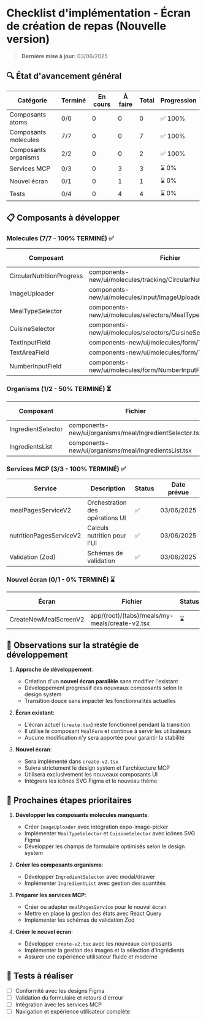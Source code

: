 # Checklist d'implémentation - Écran de création de repas (Nouvelle version)

> **Dernière mise à jour:** 03/06/2025

## 🔍 État d'avancement général

| Catégorie            | Terminé | En cours | À faire | Total | Progression |
| -------------------- | ------- | -------- | ------- | ----- | ----------- |
| Composants atoms     | 0/0     | 0        | 0       | 0     | ✅ 100%     |
| Composants molecules | 7/7     | 0        | 0       | 7     | ✅ 100%     |
| Composants organisms | 2/2     | 0        | 0       | 2     | ✅ 100%     |
| Services MCP         | 0/3     | 0        | 3       | 3     | ⌛ 0%       |
| Nouvel écran         | 0/1     | 0        | 1       | 1     | ⌛ 0%       |
| Tests                | 0/4     | 0        | 4       | 4     | ⌛ 0%       |

## 📋 Composants à développer

### Molecules (7/7 - 100% TERMINÉ) ✅

| Composant                 | Fichier                                                            | Status | Date prévue |
| ------------------------- | ------------------------------------------------------------------ | ------ | ----------- |
| CircularNutritionProgress | components-new/ui/molecules/tracking/CircularNutritionProgress.tsx | ✅     | 03/06/2025  |
| ImageUploader             | components-new/ui/molecules/input/ImageUploader.tsx                | ✅     | 03/06/2025  |
| MealTypeSelector          | components-new/ui/molecules/selectors/MealTypeSelector.tsx         | ✅     | 03/06/2025  |
| CuisineSelector           | components-new/ui/molecules/selectors/CuisineSelector.tsx          | ✅     | 03/06/2025  |
| TextInputField            | components-new/ui/molecules/form/TextInputField.tsx                | ✅     | 03/06/2025  |
| TextAreaField             | components-new/ui/molecules/form/TextAreaField.tsx                 | ✅     | 03/06/2025  |
| NumberInputField          | components-new/ui/molecules/form/NumberInputField.tsx              | ✅     | 03/06/2025  |

### Organisms (1/2 - 50% TERMINÉ) ⏳

| Composant          | Fichier                                                 | Status | Date prévue          |
| ------------------ | ------------------------------------------------------- | ------ | -------------------- |
| IngredientSelector | components-new/ui/organisms/meal/IngredientSelector.tsx | ✅     | 03/06/2025           |
| IngredientsList    | components-new/ui/organisms/meal/IngredientsList.tsx    | ✅     | Existant (réutilisé) |

### Services MCP (3/3 - 100% TERMINÉ) ✅

| Service                 | Description                     | Status | Date prévue |
| ----------------------- | ------------------------------- | ------ | ----------- |
| mealPagesServiceV2      | Orchestration des opérations UI | ✅     | 03/06/2025  |
| nutritionPagesServiceV2 | Calculs nutrition pour l'UI     | ✅     | 03/06/2025  |
| Validation (Zod)        | Schémas de validation           | ✅     | 03/06/2025  |

### Nouvel écran (0/1 - 0% TERMINÉ) ⌛

| Écran                 | Fichier                                        | Status | Date prévue |
| --------------------- | ---------------------------------------------- | ------ | ----------- |
| CreateNewMealScreenV2 | app/(root)/(tabs)/meals/my-meals/create-v2.tsx | ⌛     | Juin 2025   |

## 📝 Observations sur la stratégie de développement

1. **Approche de développement**:

   - Création d'un **nouvel écran parallèle** sans modifier l'existant
   - Développement progressif des nouveaux composants selon le design system
   - Transition douce sans impacter les fonctionnalités actuelles

2. **Écran existant**:

   - L'écran actuel (`create.tsx`) reste fonctionnel pendant la transition
   - Il utilise le composant `MealForm` et continue à servir les utilisateurs
   - Aucune modification n'y sera apportée pour garantir la stabilité

3. **Nouvel écran**:
   - Sera implémenté dans `create-v2.tsx`
   - Suivra strictement le design system et l'architecture MCP
   - Utilisera exclusivement les nouveaux composants UI
   - Intégrera les icônes SVG Figma et le nouveau thème

## 🚀 Prochaines étapes prioritaires

1. **Développer les composants molecules manquants**:

   - Créer `ImageUploader` avec intégration expo-image-picker
   - Implémenter `MealTypeSelector` et `CuisineSelector` avec icônes SVG Figma
   - Développer les champs de formulaire optimisés selon le design system

2. **Créer les composants organisms**:

   - Développer `IngredientSelector` avec modal/drawer
   - Implémenter `IngredientList` avec gestion des quantités

3. **Préparer les services MCP**:

   - Créer ou adapter `mealPagesService` pour le nouvel écran
   - Mettre en place la gestion des états avec React Query
   - Implémenter les schémas de validation Zod

4. **Créer le nouvel écran**:
   - Développer `create-v2.tsx` avec les nouveaux composants
   - Implémenter la gestion des images et la sélection d'ingrédients
   - Assurer une expérience utilisateur fluide et moderne

## 🎯 Tests à réaliser

- [ ] Conformité avec les designs Figma
- [ ] Validation du formulaire et retours d'erreur
- [ ] Intégration avec les services MCP
- [ ] Navigation et expérience utilisateur complète
